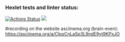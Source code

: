 ### Hexlet tests and linter status:
[![Actions Status](https://github.com/zhdanovandrey4207/python-project-49/actions/workflows/hexlet-check.yml/badge.svg)](https://github.com/zhdanovandrey4207/python-project-49/actions)
<a href="https://codeclimate.com/github/zhdanovandrey4207/python-project-49/test_coverage"><img src="https://api.codeclimate.com/v1/badges/a3a15b5a51236860b6e3/test_coverage" /></a>

#recording on the website asciinema.org (brain-even):
https://asciinema.org/a/ClpsCnLaSp3L9ndE9yt9KPxJO
